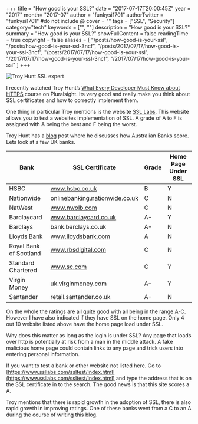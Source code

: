 +++
title = "How good is your SSL?"
date = "2017-07-17T20:00:45Z"
year = "2017"
month= "2017-07"
author = "funkysi1701"
authorTwitter = "funkysi1701" #do not include @
cover = ""
tags = ["SSL", "Security"]
category="tech"
keywords = ["", ""]
description =  "How good is your SSL?"
summary = "How good is your SSL?"
showFullContent = false
readingTime = true
copyright = false
aliases = [
    "/posts/how-good-is-your-ssl",
    "/posts/how-good-is-your-ssl-3ncf",
    "/posts/2017/07/17/how-good-is-your-ssl-3ncf",
    "/posts/2017/07/17/how-good-is-your-ssl",
    "/2017/07/17/how-good-is-your-ssl-3ncf",
    "/2017/07/17/how-good-is-your-ssl"
]
+++

![Troy Hunt SSL expert](https://storageaccountblog9f5d.blob.core.windows.net/blazor/wp-content/uploads/2017/07/Troy-Hunt-Profile-Photo.jpg?resize=150%2C150&ssl=1)

I recently watched Troy Hunt’s [What Every Developer Must Know about HTTPS](https://www.pluralsight.com/courses/https-every-developer-must-know) course on Pluralsight. Its very good and really make you think about SSL certificates and how to correctly implement them.

One thing in particular Troy mentions is the website [SSL Labs](https://www.ssllabs.com/ssltest/index.html). This website allows you to test a websites implementation of SSL. A grade of A to F is assigned with A being the best and F being the worst.

Troy Hunt has a [blog](https://www.troyhunt.com/do-you-really-want-bank-grade-security/) post where he discusses how Australian Banks score. Lets look at a few UK banks.

| **Bank** | **SSL Certificate** | **Grade** | **Home Page Under SSL** |
|---|---|---|---|
| HSBC | www.hsbc.co.uk | B | Y |
| Nationwide | onlinebanking.nationwide.co.uk | C | N |
| NatWest | www.nwolb.com | C | N |
| Barclaycard | www.barclaycard.co.uk | A- | Y |
| Barclays | bank.barclays.co.uk | A- | N |
| Lloyds Bank | www.lloydsbank.com | A | N |
| Royal Bank of Scotland | www.rbsdigital.com | C | N |
| Standard Chartered | www.sc.com | C | Y |
| Virgin Money | uk.virginmoney.com | A+ | Y |
| Santander | retail.santander.co.uk | A- | N |

On the whole the ratings are all quite good with all being in the range A-C. However I have also indicated if they have SSL on the home page. Only 4 out 10 website listed above have the home page load under SSL.

Why does this matter as long as the login is under SSL? Any page that loads over http is potentially at risk from a man in the middle attack. A fake malicious home page could contain links to any page and trick users into entering personal information.

If you want to test a bank or other website not listed here. Go to [https://www.ssllabs.com/ssltest/index.html](https://www.ssllabs.com/ssltest/index.html) and type the address that is on the SSL certificate in to the search. The good news is that this site scores a A.

Troy mentions that there is rapid growth in the adoption of SSL, there is also rapid growth in improving ratings. One of these banks went from a C to an A during the course of writing this blog.